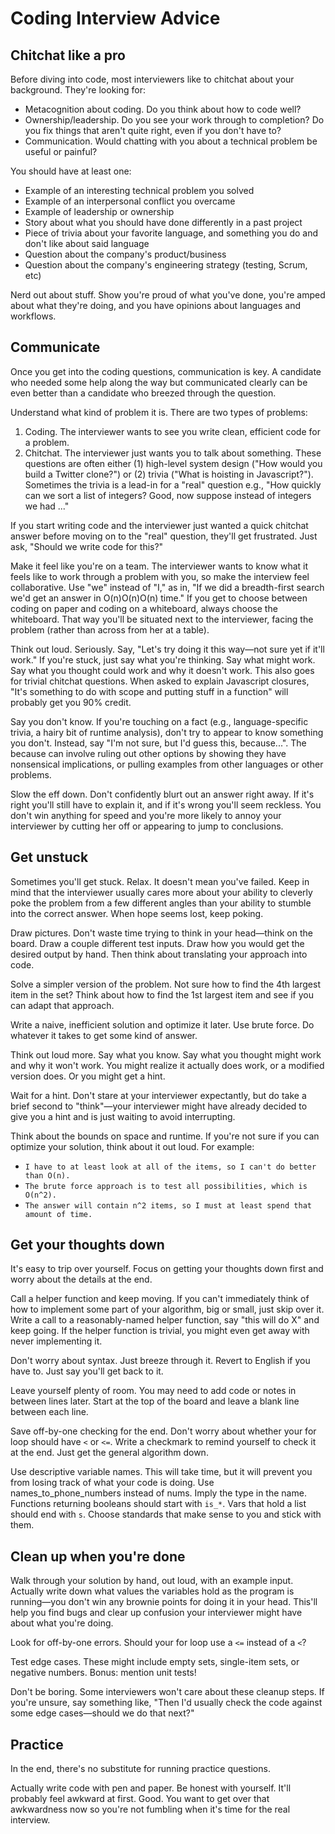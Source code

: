 # Coding Interview Advice

## Chitchat like a pro

Before diving into code, most interviewers like to chitchat about your background. They're looking for:
* Metacognition about coding. Do you think about how to code well?
* Ownership/leadership. Do you see your work through to completion? Do you fix things that aren't quite right, even if 
you don't have to?
* Communication. Would chatting with you about a technical problem be useful or painful?

You should have at least one:

* Example of an interesting technical problem you solved
* Example of an interpersonal conflict you overcame
* Example of leadership or ownership
* Story about what you should have done differently in a past project
* Piece of trivia about your favorite language, and something you do and don't like about said language
* Question about the company's product/business
* Question about the company's engineering strategy (testing, Scrum, etc)

Nerd out about stuff. Show you're proud of what you've done, you're amped about what they're doing, and you have 
opinions about languages and workflows. 

## Communicate

Once you get into the coding questions, communication is key. A candidate who needed some help along the way but 
communicated clearly can be even better than a candidate who breezed through the question.

Understand what kind of problem it is. There are two types of problems:
1. Coding. The interviewer wants to see you write clean, efficient code for a problem.
2. Chitchat. The interviewer just wants you to talk about something. These questions are often either (1) high-level 
system design ("How would you build a Twitter clone?") or (2) trivia ("What is hoisting in Javascript?"). Sometimes 
the trivia is a lead-in for a "real" question e.g., "How quickly can we sort a list of integers? Good, now suppose 
instead of integers we had ..."

If you start writing code and the interviewer just wanted a quick chitchat answer before moving on to the "real" 
question, they'll get frustrated. Just ask, "Should we write code for this?"

Make it feel like you're on a team. The interviewer wants to know what it feels like to work through a problem with 
you, so make the interview feel collaborative. Use "we" instead of "I," as in, "If we did a breadth-first search we'd 
get an answer in O(n)O(n)O(n) time." If you get to choose between coding on paper and coding on a whiteboard, always 
choose the whiteboard. That way you'll be situated next to the interviewer, facing the problem (rather than across 
from her at a table).

Think out loud. Seriously. Say, "Let's try doing it this way—not sure yet if it'll work." If you're stuck, just say 
what you're thinking. Say what might work. Say what you thought could work and why it doesn't work. This also goes 
for trivial chitchat questions. When asked to explain Javascript closures, "It's something to do with scope and putting 
stuff in a function" will probably get you 90% credit.

Say you don't know. If you're touching on a fact (e.g., language-specific trivia, a hairy bit of runtime analysis), 
don't try to appear to know something you don't. Instead, say "I'm not sure, but I'd guess this, because...". 
The because can involve ruling out other options by showing they have nonsensical implications, or pulling examples 
from other languages or other problems.

Slow the eff down. Don't confidently blurt out an answer right away. If it's right you'll still have to explain it, 
and if it's wrong you'll seem reckless. You don't win anything for speed and you're more likely to annoy your 
interviewer by cutting her off or appearing to jump to conclusions.

## Get unstuck

Sometimes you'll get stuck. Relax. It doesn't mean you've failed. Keep in mind that the interviewer usually cares more 
about your ability to cleverly poke the problem from a few different angles than your ability to stumble into the 
correct answer. When hope seems lost, keep poking.

Draw pictures. Don't waste time trying to think in your head—think on the board. Draw a couple different test inputs. 
Draw how you would get the desired output by hand. Then think about translating your approach into code.

Solve a simpler version of the problem. Not sure how to find the 4th largest item in the set? Think about how to find 
the 1st largest item and see if you can adapt that approach.

Write a naive, inefficient solution and optimize it later. Use brute force. Do whatever it takes to get some kind of 
answer.

Think out loud more. Say what you know. Say what you thought might work and why it won't work. You might realize it 
actually does work, or a modified version does. Or you might get a hint.

Wait for a hint. Don't stare at your interviewer expectantly, but do take a brief second to "think"—your interviewer 
might have already decided to give you a hint and is just waiting to avoid interrupting.

Think about the bounds on space and runtime. If you're not sure if you can optimize your solution, think about it out 
loud. For example:
* `I have to at least look at all of the items, so I can't do better than O(n).`
* `The brute force approach is to test all possibilities, which is O(n^2).`
* `The answer will contain n^2​​ items, so I must at least spend that amount of time.`

## Get your thoughts down

It's easy to trip over yourself. Focus on getting your thoughts down first and worry about the details at the end.

Call a helper function and keep moving. If you can't immediately think of how to implement some part of your algorithm, 
big or small, just skip over it. Write a call to a reasonably-named helper function, say "this will do X" and keep 
going. If the helper function is trivial, you might even get away with never implementing it.

Don't worry about syntax. Just breeze through it. Revert to English if you have to. Just say you'll get back to it.

Leave yourself plenty of room. You may need to add code or notes in between lines later. Start at the top of the board 
and leave a blank line between each line.

Save off-by-one checking for the end. Don't worry about whether your for loop should have `<` or `<=`. Write a 
checkmark to remind yourself to check it at the end. Just get the general algorithm down.

Use descriptive variable names. This will take time, but it will prevent you from losing track of what your code is 
doing. Use names_to_phone_numbers instead of nums. Imply the type in the name. Functions returning booleans should 
start with `is_*`. Vars that hold a list should end with `s`. Choose standards that make sense to you and stick with 
them.

## Clean up when you're done

Walk through your solution by hand, out loud, with an example input. Actually write down what values the variables 
hold as the program is running—you don't win any brownie points for doing it in your head. This'll help you find bugs 
and clear up confusion your interviewer might have about what you're doing.

Look for off-by-one errors. Should your for loop use a `<=` instead of a `<`?

Test edge cases. These might include empty sets, single-item sets, or negative numbers. Bonus: mention unit tests!

Don't be boring. Some interviewers won't care about these cleanup steps. If you're unsure, say something like, "Then 
I'd usually check the code against some edge cases—should we do that next?"

##  Practice
   
In the end, there's no substitute for running practice questions.

Actually write code with pen and paper. Be honest with yourself. It'll probably feel awkward at first. Good. You want 
to get over that awkwardness now so you're not fumbling when it's time for the real interview.
